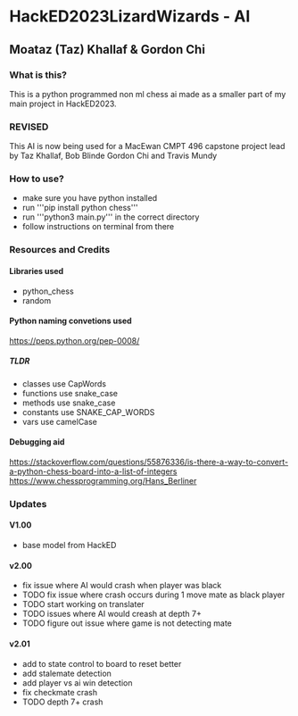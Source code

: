# HackED2023LizardWizards - AI
## Moataz (Taz) Khallaf & Gordon Chi
### What is this?
This is a python programmed non ml chess ai made as a smaller part of my main project in HackED2023.

### REVISED
This AI is now being used for a MacEwan CMPT 496 capstone project lead by Taz Khallaf, Bob Blinde
Gordon Chi and Travis Mundy

### How to use?
- make sure you have python installed
- run '''pip install python chess'''
- run '''python3 main.py''' in the correct directory
- follow instructions on terminal from there

### Resources and Credits
#### Libraries used
- python_chess
- random

#### Python naming convetions used
https://peps.python.org/pep-0008/

##### TLDR
- classes use CapWords
- functions use snake_case
- methods use snake_case
- constants use SNAKE_CAP_WORDS
- vars use camelCase

#### Debugging aid
https://stackoverflow.com/questions/55876336/is-there-a-way-to-convert-a-python-chess-board-into-a-list-of-integers
https://www.chessprogramming.org/Hans_Berliner

### Updates
#### V1.00
- base model from HackED

#### v2.00
- fix issue where AI would crash when player was black
- TODO fix issue where crash occurs during 1 move mate as black player
- TODO start working on translater
- TODO issues where AI would creash at depth 7+
- TODO figure out issue where game is not detecting mate

#### v2.01
- add to state control to board to reset better
- add stalemate detection
- add player vs ai win detection
- fix checkmate crash
- TODO depth 7+ crash
